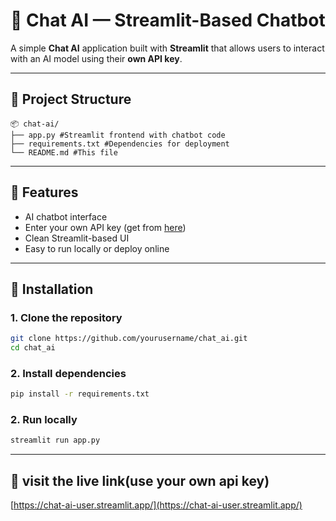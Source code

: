 # 💬 Chat AI — Streamlit-Based Chatbot

A simple **Chat AI** application built with **Streamlit** that allows users to interact with an AI model using their **own API key**.

---

## 📁 Project Structure
```
📦 chat-ai/
├── app.py #Streamlit frontend with chatbot code
├── requirements.txt #Dependencies for deployment
└── README.md #This file
```

---

## 🚀 Features

- AI chatbot interface
- Enter your own API key (get from [here](https://aistudio.google.com/))
- Clean Streamlit-based UI
- Easy to run locally or deploy online

---

## 🔧 Installation

### 1. Clone the repository
```bash
git clone https://github.com/yourusername/chat_ai.git
cd chat_ai
```
### 2. Install dependencies
```bash
pip install -r requirements.txt
```
### 2. Run locally
```bash
streamlit run app.py
```

---

## 🔗 visit the live link(use your own api key)

[https://chat-ai-user.streamlit.app/](https://chat-ai-user.streamlit.app/)
